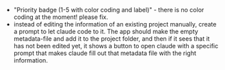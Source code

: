 - "Priority badge (1-5 with color coding and label)" - there is no color coding at the moment! please fix.
- instead of editing the information of an existing project manually, create a prompt to let claude code to it. The app should make the empty metadata-file and add it to the project folder, and then if it sees that it has not been edited yet, it shows a button to open claude with a specific prompt that makes claude fill out that metadata file with the right information.